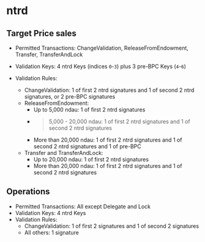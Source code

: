 # ntrd

## Target Price sales

- Permitted Transactions: ChangeValidation, ReleaseFromEndowment, Transfer, TransferAndLock
- Validation Keys: 4 ntrd Keys (indices `0`-`3`) plus 3 pre-BPC Keys (`4`-`6`)
- Validation Rules:

    - ChangeValidation: 1 of first 2 ntrd signatures and 1 of second 2 ntrd signatures, or 2 pre-BPC signatures
    - ReleaseFromEndowment:
        - Up to 5,000 ndau: 1 of first 2 ntrd signatures
        - >5,000 - 20,000 ndau: 1 of first 2 ntrd signatures and 1 of second 2 ntrd signatures
        - More than 20,000 ndau: 1 of first 2 ntrd signatures and 1 of second 2 ntrd signatures and 1 of pre-BPC
    - Transfer and TransferAndLock:
        - Up to 20,000 ndau: 1 of first 2 ntrd signatures
        - More than 20,000 ndau: 1 of first 2 ntrd signatures and 1 of second 2 ntrd signatures

## Operations

- Permitted Transactions: All except Delegate and Lock
- Validation Keys: 4 ntrd Keys
- Validation Rules:
    - ChangeValidation: 1 of first 2 signatures and 1 of second 2 signatures
    - All others: 1 signature
